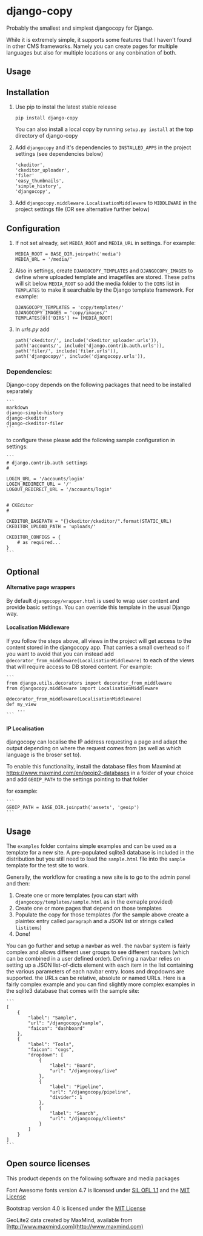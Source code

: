 # django-copy

Probably the smallest and simplest djangocopy for Django.

While it is extremely simple, it supports some features that I haven't found in other CMS frameworks. Namely you can create 
pages for multiple languages but also for multiple locations or any conbination of both.


## Usage


## Installation

1. Use pip to instal the latest stable release

    ```
    pip install django-copy
    ```

    You can also install a local copy by running `setup.py install` at the top directory of django-copy


2. Add `djangocopy` and it's dependencies to `INSTALLED_APPS` in the project settings (see dependencies below)

    ```
    'ckeditor',
    'ckeditor_uploader',
    'filer'
    'easy_thumbnails',
    'simple_history',
    'djangocopy',
    ```

5. Add `djangocopy.middleware.LocalisationMiddleware` to `MIDDLEWARE` in the project settings file 
(OR see alternative further below)


## Configuration

1. If not set already, set `MEDIA_ROOT` and `MEDIA_URL` in settings. For example:

    ```
    MEDIA_ROOT = BASE_DIR.joinpath('media')
    MEDIA_URL = '/media/'
    ```

2. Also in settings, create `DJANGOCOPY_TEMPLATES` and `DJANGOCOPY_IMAGES` to define where uploaded template and imagefiles are 
stored. These paths will sit below `MEDIA_ROOT` so add the media folder to the `DIRS` list in `TEMPLATES` to make it searchable 
by the Django template framework. For example:

    ```
    DJANGOCOPY_TEMPLATES = 'copy/templates/'
    DJANGOCOPY_IMAGES = 'copy/images/'
    TEMPLATES[0]['DIRS'] += [MEDIA_ROOT]
    ```


7. In _urls.py_ add

    ```
    path('ckeditor/', include('ckeditor_uploader.urls')),
    path('accounts/', include('django.contrib.auth.urls')),
    path('filer/', include('filer.urls')),
    path('djangocopy/', include('djangocopy.urls')),
    ```


### Dependencies:

Django-copy depends on the following packages that need to be installed separately

    ```
    markdown
    django-simple-history
    django-ckeditor
    django-ckeditor-filer
    ```

to configure these please add the following sample configuration in settings:

    ```
    # django.contrib.auth settings
    #

    LOGIN_URL = '/accounts/login'
    LOGIN_REDIRECT_URL = '/'
    LOGOUT_REDIRECT_URL = '/accounts/login'


    # CKEditor
    #

    CKEDITOR_BASEPATH = "{}ckeditor/ckeditor/".format(STATIC_URL)
    CKEDITOR_UPLOAD_PATH = 'uploads/'

    CKEDITOR_CONFIGS = {
        # as required...
    }
    ```


## Optional

#### Alternative page wrappers

By default `djangocopy/wrapper.html` is used to wrap user content and provide basic settings. You can override this template in
the usual Django way.


#### Localisation Middleware

If you follow the steps above, all views in the project will get access to the content stored in the djangocopy app. That carries 
a small overhead so if you want to avoid that you can instead add `@decorator_from_middleware(LocalisationMiddleware)` to each of 
the views that will require access to DB stored content. For example:

    ```
    from django.utils.decorators import decorator_from_middleware
    from djangocopy.middleware import LocalisationMiddleware

    @decorator_from_middleware(LocalisationMiddleware)
    def my_view
        ...
    ```


#### IP Localisation

djangocopy can localise the IP address requesting a page and adapt the output depending on where the request comes from (as well as 
which language is the broser set to).

To enable this functionality, install the database files from Maxmind at https://www.maxmind.com/en/geoip2-databases in a folder of
 your choice and add `GEOIP_PATH` to the settings pointing to that folder 

for example:

    ```
    GEOIP_PATH = BASE_DIR.joinpath('assets', 'geoip')
    ```


## Usage

The `examples` folder contains simple examples and can be used as a template for a new site. A pre-populated sqlite3 database
is included in the distribution but you still need to load the `sample.html` file into the `sample` template for the test
site to work.

Generally, the workflow for creating a new site is to go to the admin panel and then:

1. Create one or more templates (you can start with `djangocopy/templates/sample.html` as in the exmaple provided)
2. Create one or more pages that depend on those templates
3. Populate the copy for those templates (for the sample above create a plaintex entry called `paragraph` and a JSON 
list or strings called `listitems`)
4. Done!

You can go further and setup a navbar as well. the navbar system is fairly complex and allows different user groups 
to see different navbars (which can be combined in a user defined order). Defining a navbar relies on setting up a 
JSON list-of-dicts element with each item in the list containing the various parameters of each navbar entry. Icons 
and dropdowns are supported. the URLs can be relative, absolute or named URLs. Here is a fairly complex example and 
you can find slightly more complex examples in the sqlite3 database that comes with the sample site:

    ```
    [
        {
            "label": "Sample",
            "url": "/djangocopy/sample",
            "faicon": "dashboard"
        },
        {
            "label": "Tools",
            "faicon": "cogs",
            "dropdown": [
                {
                    "label": "Board",
                    "url": "/djangocopy/live"
                },
                {
                    "label": "Pipeline",
                    "url": "/djangocopy/pipeline",
                    "divider": 1
                },
                {
                    "label": "Search",
                    "url": "/djangocopy/clients"
                }
            ]
        }
    ]
    ```


## Open source licenses

This product depends on the following software and media packages

Font Awesome fonts version 4.7 is licensed under [SIL OFL 1.1](http://scripts.sil.org/OFL) and the [MIT License](http://opensource.org/licenses/mit-license.html)

Bootstrap version 4.0 is licensed under the [MIT License](http://opensource.org/licenses/mit-license.html)

GeoLite2 data created by MaxMind, available from [http://www.maxmind.com](http://www.maxmind.com)